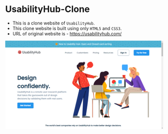 # UsabilityHub-Clone

- This is a clone website of ```UsabilityHub```.
- This clone website is built using only ```HTML5``` and ```CSS3```.
- URL of original website is - https://usabilityhub.com/

<!-- ![image](https://github.com/santosh-babu/some-web.dev.-template/blob/37de589735594debcca0602cae6e2008a125ad97/1_%20Usability%20Hub-clone/img/UsabilityHub_clone.png) -->
<img src="https://github.com/santosh-babu/some-web.dev.-template/blob/main/1_%20Usability%20Hub-clone/img/UsabilityHub_clone.png" alt="UsabilityHub-Clone">
